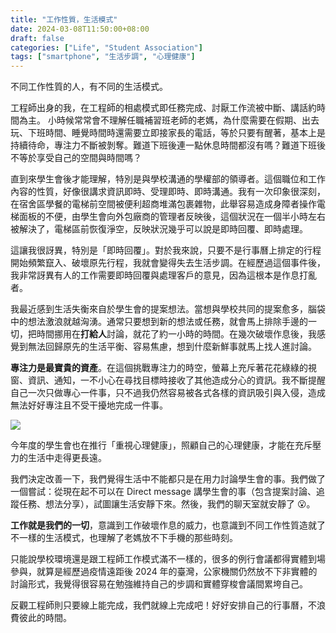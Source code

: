 ```yaml
---
title: "工作性質，生活模式"
date: 2024-03-08T11:50:00+08:00
draft: false
categories: ["Life", "Student Association"]
tags: ["smartphone", "生活步調", "心理健康"]
---
```


不同工作性質的人，有不同的生活模式。
<!--more-->

工程師出身的我，在工程師的相處模式即任務完成、討厭工作流被中斷、講話約時間為主。
小時候常常會不理解任職補習班老師的老媽，為什麼需要在假期、出去玩、下班時間、睡覺時間時還需要立即接家長的電話，等於只要有醒著，基本上是持續待命，專注力不斷被剝奪。難道下班後連一點休息時間都沒有嗎？難道下班後不等於享受自己的空間與時間嗎？

直到來學生會後才能理解，特別是與學校溝通的學權部的領導者。這個職位和工作內容的性質，好像很講求資訊即時、受理即時、即時溝通。我有一次印象很深刻，在宿舍區學餐的電梯前空間被便利超商堆滿包裹雜物，此舉容易造成身障者操作電梯面板的不便，由學生會向外包廠商的管理者反映後，這個狀況在一個半小時左右被解決了，電梯區前恢復淨空，反映狀況幾乎可以說是即時回覆、即時處理。

這讓我很訝異，特別是「即時回覆」。對於我來說，只要不是行事曆上排定的行程開始頻繁竄入、破壞原先行程，我就會變得失去生活步調。在經歷過這個事件後，我非常訝異有人的工作需要即時回覆與處理客戶的意見，因為這根本是作息打亂者。

我最近感到生活失衡來自於學生會的提案想法。當想與學校共同的提案愈多，腦袋中的想法激浪就越洶湧。通常只要想到新的想法或任務，就會馬上排除手邊的一切，把時間挪用在**打給人**討論，就花了約一小時的時間。在幾次破壞作息後，我感覺到無法回歸原先的生活平衡、容易焦慮，想到什麼新鮮事就馬上找人進討論。

**專注力是最寶貴的資產**。在這個挑戰專注力的時空，螢幕上充斥著花花綠綠的視窗、資訊、通知，一不小心在尋找目標時接收了其他造成分心的資訊。我不斷提醒自己一次只做專心一件事，只不過我仍然容易被各式各樣的資訊吸引與入侵，造成無法好好專注且不受干擾地完成一件事。

![](../images/working-and-lifestyle/concentration.jpeg)

今年度的學生會也在推行「重視心理健康」，照顧自己的心理健康，才能在充斥壓力的生活中走得更長遠。

我們決定改善一下，我們覺得生活中不能都只是在用力討論學生會的事。我們做了一個嘗試：從現在起不可以在 Direct message 講學生會的事（包含提案討論、追蹤任務、想法分享），試圖讓生活安靜下來。然後，我們的聊天室就安靜了 😮。

**工作就是我們的一切**，意識到工作破壞作息的威力，也意識到不同工作性質造就了不一樣的生活模式，也理解了老媽放不下手機的那些時刻。

只能說學校環境還是跟工程師工作模式滿不一樣的，很多的例行會議都得實體到場參與，就算是經歷過疫情遠距後 2024 年的臺灣，公家機關仍然放不下非實體的討論形式，我覺得很容易在勉強維持自己的步調和實體穿梭會議間累垮自己。

反觀工程師則只要線上能完成，我們就線上完成吧！好好安排自己的行事曆，不浪費彼此的時間。